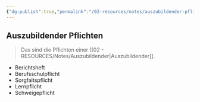 ```yaml
---
{"dg-publish":true,"permalink":"/02-resources/notes/auszubildender-pflichten/","tags":["GFN/prüfungsrelevant/AP1","GFN/LF01"],"noteIcon":"","updated":"2024-08-18T18:44:37.000+02:00"}
---
```


## Auszubildender Pflichten 
> Das sind die Pflichten einer [[02 - RESOURCES/Notes/Auszubildender\|Auszubildender]].


- Berichtsheft
- Berufsschulpflicht
- Sorgfaltspflicht
- Lernpflicht
- Schweigepflicht

